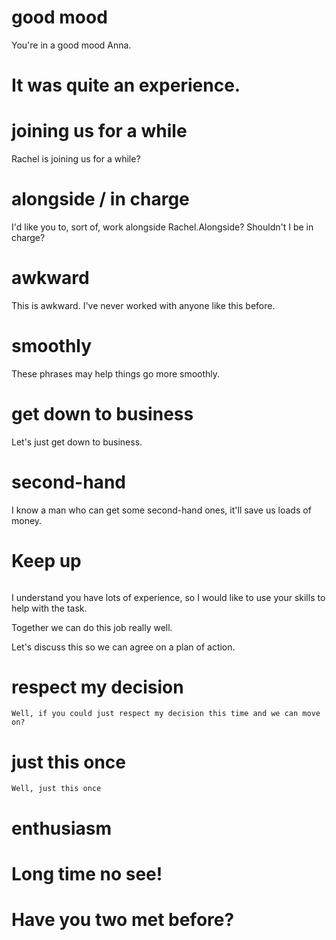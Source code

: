 # good mood
You're in a good mood Anna.

# It was quite an experience.

# joining us for a while
Rachel is joining us for a while?

# alongside / in charge
I'd like you to, sort of, work alongside Rachel.Alongside? Shouldn't I be in charge?

# awkward
This is awkward. I've never worked with anyone like this before.

# smoothly
These phrases may help things go more smoothly.

# get down to business
Let's just get down to business.

# second-hand
I know a man who can get some second-hand ones, it'll save us loads of money.

# Keep up

######
    
I understand you have lots of experience, so I would like to use your skills to help with the task.

Together we can do this job really well.

Let's discuss this so we can agree on a plan of action.

# respect my decision
    Well, if you could just respect my decision this time and we can move on?
    
# just this once
    Well, just this once
######


# enthusiasm


# Long time no see!


# Have you two met before?